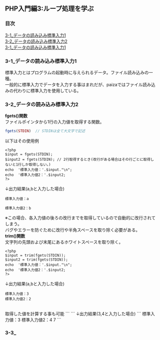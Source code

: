 ## PHP入門編3:ループ処理を学ぶ
### 目次
[3-1_データの読み込み標準入力1](#3-1_データの読み込み標準入力1)</br>
[3-2_データの読み込み標準入力2](#3-2_データの読み込み標準入力2)</br>
[3-1_データの読み込み標準入力1](#3-1_データの読み込み標準入力1)</br>

### 3-1_データの読み込み標準入力1
標準入力とはプログラムの起動時に与えられるデータ。ファイル読み込みの一種。</br>
一般的に標準入力でデータを入力する事はまれだが、paizaではファイル読み込みの代わりに標準入力を使用している。</br>

### 3-2_データの読み込み標準入力2
**fgets()関数**</br>
ファイルポインタから1行の入力値を取得する関数。
```php
fgets(STDIN)  // STDINは全て大文字で記述
```
以下はその使用例
```
<?php
$input = fgets(STDIN);  
$input2 = fgets(STDIN); // 2行取得するとき(改行がある場合はその行ごとに取得しないと1行しか取得しない。)
echo  '標準入力値：'.$input."\n";
echo  '標準入力値2：'.$input2;
?>
```
↓出力結果(a,bと入力した場合)
```
標準入力値：a

標準入力値2：b
```
※この場合、各入力値の後ろの改行までを取得しているので自動的に改行されてしまう。</br>
バグやエラーを防ぐために改行や半角スペースを取り除く必要がある。</br>
**trim()関数**</br>
文字列の先頭および末尾にあるホワイトスペースを取り除く。
```
<?php
$input = trim(fgets(STDIN));  
$input2 = trim(fgets(STDIN)); 
echo  '標準入力値：'.$input."\n";
echo  '標準入力値2：'.$input2;
?>
```
↓出力結果(a,bと入力した場合)
```
標準入力値：3
標準入力値2：2
```
</br>
取得した値を計算する事も可能
```
<?php
$input = trim(fgets(STDIN));  
$input2 = trim(fgets(STDIN)); 
echo '標準入力値：'.$input."\n";
echo '標準入力値2：'.$input2."\n";
echo $input+$input2;
?>
```
↓出力結果(3,4と入力した場合)
```
標準入力値：3
標準入力値2：4
7
```
</br>

### 3-3_